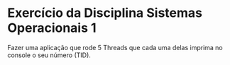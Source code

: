 <h1>Exercício da Disciplina Sistemas Operacionais 1</h1>
<p>Fazer uma aplicação que rode 5 Threads que cada uma delas imprima no console o
seu número (TID).</p>
